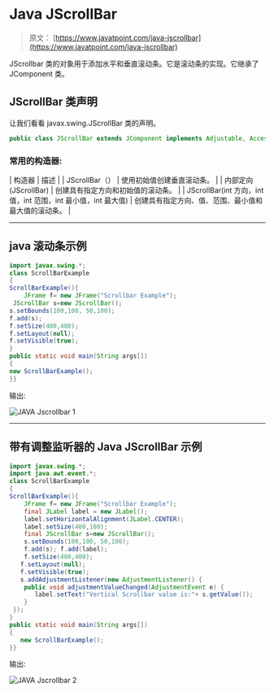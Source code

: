 # Java JScrollBar

> 原文： [https://www.javatpoint.com/java-jscrollbar](https://www.javatpoint.com/java-jscrollbar)

JScrollbar 类的对象用于添加水平和垂直滚动条。它是滚动条的实现。它继承了 JComponent 类。

## JScrollBar 类声明

让我们看看 javax.swing.JScrollBar 类的声明。

```java
public class JScrollBar extends JComponent implements Adjustable, Accessible

```

### 常用的构造器:

| 构造器 | 描述 |
| JScrollBar（） | 使用初始值创建垂直滚动条。 |
| 内部定向(JScrollBar) | 创建具有指定方向和初始值的滚动条。 |
| JScrollBar(int 方向，int 值，int 范围，int 最小值，int 最大值) | 创建具有指定方向、值、范围、最小值和最大值的滚动条。 |

* * *

## java 滚动条示例

```java
import javax.swing.*;
class ScrollBarExample
{
ScrollBarExample(){
    JFrame f= new JFrame("Scrollbar Example");
 JScrollBar s=new JScrollBar();
s.setBounds(100,100, 50,100);
f.add(s);
f.setSize(400,400);
f.setLayout(null);
f.setVisible(true);
}
public static void main(String args[])
{
new ScrollBarExample();
}}

```

输出:

![JAVA Jscrollbar 1](../img/f9e4122b586905adaa36584283b80fe1.png)

* * *

## 带有调整监听器的 Java JScrollBar 示例

```java
import javax.swing.*;
import java.awt.event.*;
class ScrollBarExample
{
ScrollBarExample(){
    JFrame f= new JFrame("Scrollbar Example");
    final JLabel label = new JLabel();        
    label.setHorizontalAlignment(JLabel.CENTER);  
    label.setSize(400,100);
    final JScrollBar s=new JScrollBar();
    s.setBounds(100,100, 50,100);
    f.add(s); f.add(label);
    f.setSize(400,400);
   f.setLayout(null);
   f.setVisible(true);
   s.addAdjustmentListener(new AdjustmentListener() {
    public void adjustmentValueChanged(AdjustmentEvent e) {
       label.setText("Vertical Scrollbar value is:"+ s.getValue());
    }
 });
}
public static void main(String args[])
{
   new ScrollBarExample();
}}

```

输出:

![JAVA Jscrollbar 2](../img/e7490640dca44dfeaf7a3b30d47ccee2.png)